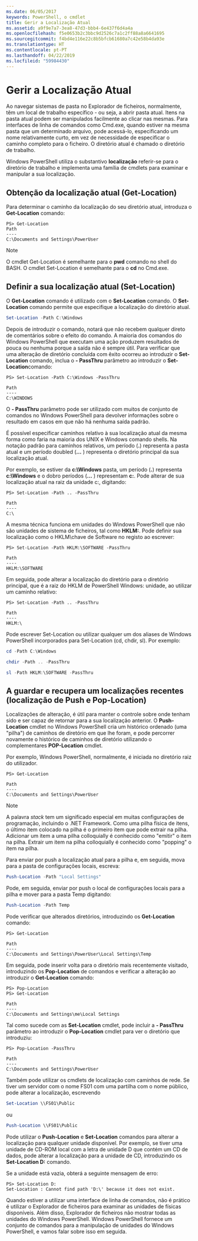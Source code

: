 ```yaml
---
ms.date: 06/05/2017
keywords: PowerShell, o cmdlet
title: Gerir a Localização Atual
ms.assetid: a9f9e7a7-3ea8-47d3-bbb4-6e437f6d4a4a
ms.openlocfilehash: f5e0653b2c3bbc9d2526c7a1c2ff88a8a6641695
ms.sourcegitcommit: f4bd4e116e22c8b5bfcb61680a7c42e58b4da93e
ms.translationtype: HT
ms.contentlocale: pt-PT
ms.lasthandoff: 04/22/2019
ms.locfileid: "59984430"
---
```

# <a name="managing-current-location"></a>Gerir a Localização Atual

Ao navegar sistemas de pasta no Explorador de ficheiros, normalmente, têm um local de trabalho específico - ou seja, a abrir pasta atual. Itens na pasta atual podem ser manipulados facilmente ao clicar nas mesmas. Para interfaces de linha de comandos como Cmd.exe, quando estiver na mesma pasta que um determinado arquivo, pode acessá-lo, especificando um nome relativamente curto, em vez de necessidade de especificar o caminho completo para o ficheiro. O diretório atual é chamado o diretório de trabalho.

Windows PowerShell utiliza o substantivo **localização** referir-se para o diretório de trabalho e implementa uma família de cmdlets para examinar e manipular a sua localização.

## <a name="getting-your-current-location-get-location"></a>Obtenção da localização atual (Get-Location)

Para determinar o caminho da localização do seu diretório atual, introduza o **Get-Location** comando:

```
PS> Get-Location
Path
----
C:\Documents and Settings\PowerUser
```

> [!NOTE]
> O cmdlet Get-Location é semelhante para o **pwd** comando no shell do BASH. O cmdlet Set-Location é semelhante para o **cd** no Cmd.exe.

## <a name="setting-your-current-location-set-location"></a>Definir a sua localização atual (Set-Location)

O **Get-Location** comando é utilizado com o **Set-Location** comando. O **Set-Location** comando permite que especifique a localização do diretório atual.

```powershell
Set-Location -Path C:\Windows
```

Depois de introduzir o comando, notará que não recebem qualquer direto de comentários sobre o efeito do comando. A maioria dos comandos do Windows PowerShell que executam uma ação produzem resultados de pouca ou nenhuma porque a saída não é sempre útil. Para verificar que uma alteração de diretório concluída com êxito ocorreu ao introduzir o **Set-Location** comando, inclua o **- PassThru** parâmetro ao introduzir o **Set-Location**comando:

```
PS> Set-Location -Path C:\Windows -PassThru

Path
----
C:\WINDOWS
```

O **- PassThru** parâmetro pode ser utilizado com muitos de conjunto de comandos no Windows PowerShell para devolver informações sobre o resultado em casos em que não há nenhuma saída padrão.

É possível especificar caminhos relativo à sua localização atual da mesma forma como faria na maioria dos UNIX e Windows comando shells. Na notação padrão para caminhos relativos, um período (**.**) representa a pasta atual e um período doubled (**...** ) representa o diretório principal da sua localização atual.

Por exemplo, se estiver da **c:\\Windows** pasta, um período (**.**) representa **c:\\Windows** e o dobro períodos (**...** ) representam **c:**. Pode alterar de sua localização atual na raiz da unidade c:, digitando:

```
PS> Set-Location -Path .. -PassThru

Path
----
C:\
```

A mesma técnica funciona em unidades do Windows PowerShell que não são unidades de sistema de ficheiros, tal como **HKLM:**. Pode definir sua localização como o HKLM\\chave de Software no registo ao escrever:

```
PS> Set-Location -Path HKLM:\SOFTWARE -PassThru

Path
----
HKLM:\SOFTWARE
```

Em seguida, pode alterar a localização do diretório para o diretório principal, que é a raiz do HKLM de PowerShell Windows: unidade, ao utilizar um caminho relativo:

```
PS> Set-Location -Path .. -PassThru

Path
----
HKLM:\
```

Pode escrever Set-Location ou utilizar qualquer um dos aliases de Windows PowerShell incorporados para Set-Location (cd, chdir, sl). Por exemplo:

```powershell
cd -Path C:\Windows
```

```powershell
chdir -Path .. -PassThru
```

```powershell
sl -Path HKLM:\SOFTWARE -PassThru
```

## <a name="saving-and-recalling-recent-locations-push-location-and-pop-location"></a>A guardar e recupera um localizações recentes (localização de Push e Pop-Location)

Localizações de alteração, é útil para manter o controle sobre onde tenham sido e ser capaz de retornar para a sua localização anterior. O **Push-Location** cmdlet no Windows PowerShell cria um histórico ordenado (uma "pilha") de caminhos de diretório em que lhe foram, e pode percorrer novamente o histórico de caminhos de diretório utilizando o complementares  **POP-Location** cmdlet.

Por exemplo, Windows PowerShell, normalmente, é iniciada no diretório raiz do utilizador.

```
PS> Get-Location

Path
----
C:\Documents and Settings\PowerUser
```

> [!NOTE]
> A palavra *stack* tem um significado especial em muitas configurações de programação, incluindo o .NET Framework. Como uma pilha física de itens, o último item colocado na pilha é o primeiro item que pode extrair na pilha. Adicionar um item a uma pilha colloquially é conhecido como "emitir" o item na pilha. Extrair um item na pilha colloquially é conhecido como "popping" o item na pilha.

Para enviar por push a localização atual para a pilha e, em seguida, mova para a pasta de configurações locais, escreva:

```powershell
Push-Location -Path "Local Settings"
```

Pode, em seguida, enviar por push o local de configurações locais para a pilha e mover para a pasta Temp digitando:

```powershell
Push-Location -Path Temp
```

Pode verificar que alterados diretórios, introduzindo os **Get-Location** comando:

```
PS> Get-Location

Path
----
C:\Documents and Settings\PowerUser\Local Settings\Temp
```

Em seguida, pode inserir volta para o diretório mais recentemente visitado, introduzindo os **Pop-Location** de comandos e verificar a alteração ao introduzir o **Get-Location** comando:

```
PS> Pop-Location
PS> Get-Location

Path
----
C:\Documents and Settings\me\Local Settings
```

Tal como sucede com as **Set-Location** cmdlet, pode incluir a **- PassThru** parâmetro ao introduzir o **Pop-Location** cmdlet para ver o diretório que introduziu:

```
PS> Pop-Location -PassThru

Path
----
C:\Documents and Settings\PowerUser
```

Também pode utilizar os cmdlets de localização com caminhos de rede. Se tiver um servidor com o nome FS01 com uma partilha com o nome público, pode alterar a localização, escrevendo

```powershell
Set-Location \\FS01\Public
```

ou

```powershell
Push-Location \\FS01\Public
```

Pode utilizar o **Push-Location** e **Set-Location** comandos para alterar a localização para qualquer unidade disponível. Por exemplo, se tiver uma unidade de CD-ROM local com a letra de unidade D que contém um CD de dados, pode alterar a localização para a unidade de CD, introduzindo os **Set-Location D:** comando.

Se a unidade está vazia, obterá a seguinte mensagem de erro:

```
PS> Set-Location D:
Set-Location : Cannot find path 'D:\' because it does not exist.
```

Quando estiver a utilizar uma interface de linha de comandos, não é prático é utilizar o Explorador de ficheiros para examinar as unidades de físicas disponíveis. Além disso, Explorador de ficheiros não mostrar todas as unidades do Windows PowerShell. Windows PowerShell fornece um conjunto de comandos para a manipulação de unidades do Windows PowerShell, e vamos falar sobre isso em seguida.
